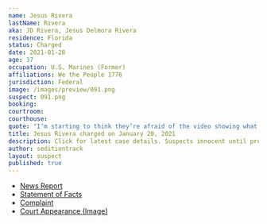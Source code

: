 ```yaml
---
name: Jesus Rivera
lastName: Rivera
aka: JD Rivera, Jesus Delmora Rivera
residence: Florida
status: Charged
date: 2021-01-20
age: 37
occupation: U.S. Marines (Former)
affiliations: We the People 1776
jurisdiction: Federal
image: /images/preview/091.png
suspect: 091.png
booking:
courtroom:
courthouse:
quote: "I’m starting to think they’re afraid of the video showing what really happened at the Capitol"
title: Jesus Rivera charged on January 20, 2021
description: Click for latest case details. Suspects innocent until proven guilty.
author: seditiontrack
layout: suspect
published: true
---
```

- [News Report](https://www.pnj.com/story/news/2021/01/20/jesus-rivera-pensacola-man-arrested-capitol-siege-grew-agitated-over-summer/4235901001/)
- [Statement of Facts](https://www.justice.gov/opa/page/file/1357281/download)
- [Complaint](https://www.justice.gov/opa/page/file/1357276/download)
- [Court Appearance (Image)](https://www.gannett-cdn.com/presto/2021/01/20/PPEN/38e02794-b30f-426d-9a97-c6a344f5de7e-Jesus_D._Rivera-01.jpg)
